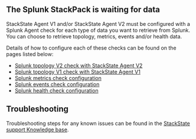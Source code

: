 ## The Splunk StackPack is waiting for data

StackState Agent V1 and/or StackState Agent V2 must be configured with a Splunk Agent check for each type of data you want to retrieve from Splunk. You can choose to retrieve topology, metrics, events and/or health data.

Details of how to configure each of these checks can be found on the pages listed below:

* [Splunk topology V2 check with StackState Agent V2](/#/stackpacks/splunk-topology/splunktopologyv2)
* [Splunk topology V1 check with StackState Agent V1](/#/stackpacks/splunk-topology/splunktopologyv1)
* [Splunk metrics check configuration](/#/stackpacks/splunk-topology/splunkmetrics)
* [Splunk events check configuration](/#/stackpacks/splunk-topology/splunkevents)
* [Splunk health check configuration](/#/stackpacks/splunk-topology/splunkhealth)

## Troubleshooting

Troubleshooting steps for any known issues can be found in the [StackState support Knowledge base](https://l.stackstate.com/ui-splunk-support-kb).

